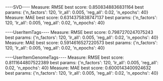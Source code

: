 ----SVD----
Measure: RMSE
best score: 0.8508348836831164
best params: {'n_factors': 120, 'lr_all': 0.005, 'reg_all': 0.02, 'n_epochs': 40}
Measure: MAE
best score: 0.6314375838747137
best params: {'n_factors': 120, 'lr_all': 0.005, 'reg_all': 0.02, 'n_epochs': 40}

----UserItemTags----
Measure: RMSE
best score: 0.7987270247075243
best params: {'n_factors': 120, 'lr_all': 0.005, 'reg_all': 0.02, 'n_epochs': 40}
Measure: MAE
best score: 0.5914616527220573
best params: {'n_factors': 120, 'lr_all': 0.005, 'reg_all': 0.02, 'n_epochs': 40}

----UserItemGenomeTags----
Measure: RMSE
best score: 0.8111644807522389
best params: {'n_factors': 120, 'lr_all': 0.005, 'reg_all': 0.02, 'n_epochs': 40}
Measure: MAE
best score: 0.6000143400924632
best params: {'n_factors': 120, 'lr_all': 0.005, 'reg_all': 0.02, 'n_epochs': 40}